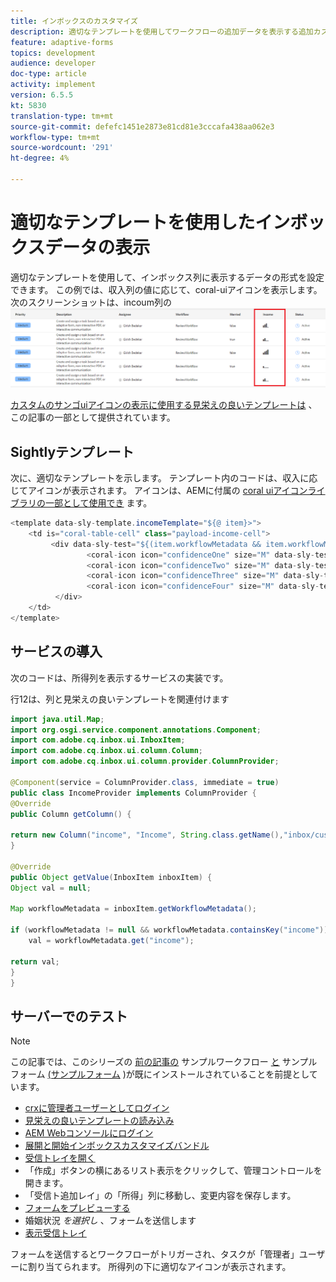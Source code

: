 ```yaml
---
title: インボックスのカスタマイズ
description: 適切なテンプレートを使用してワークフローの追加データを表示する追加カスタム列
feature: adaptive-forms
topics: development
audience: developer
doc-type: article
activity: implement
version: 6.5.5
kt: 5830
translation-type: tm+mt
source-git-commit: defefc1451e2873e81cd81e3cccafa438aa062e3
workflow-type: tm+mt
source-wordcount: '291'
ht-degree: 4%

---
```


# 適切なテンプレートを使用したインボックスデータの表示

適切なテンプレートを使用して、インボックス列に表示するデータの形式を設定できます。 この例では、収入列の値に応じて、coral-uiアイコンを表示します。 次のスクリーンショットは、incoum列の![income-iconsのアイコンの使用を示しています](assets/income-column.PNG)

[カスタムのサンゴuiアイコンの表示に使用する見栄えの良いテンプレートは](assets/sightly-template.zip) 、この記事の一部として提供されています。

## Sightlyテンプレート

次に、適切なテンプレートを示します。 テンプレート内のコードは、収入に応じてアイコンが表示されます。 アイコンは、AEMに付属の [coral uiアイコンライブラリの一部として使用でき](https://helpx.adobe.com/experience-manager/6-3/sites/developing/using/reference-materials/coral-ui/coralui3/Coral.Icon.html#availableIcons) ます。

```java
<template data-sly-template.incomeTemplate="${@ item}>">
    <td is="coral-table-cell" class="payload-income-cell">
         <div data-sly-test="${(item.workflowMetadata && item.workflowMetadata.income)}" data-sly-set.income ="${item.workflowMetadata.income}">
                 <coral-icon icon="confidenceOne" size="M" data-sly-test="${income >=0 && income <10000}"></coral-icon>
                 <coral-icon icon="confidenceTwo" size="M" data-sly-test="${income >=10000 && income <100000}"></coral-icon>
                 <coral-icon icon="confidenceThree" size="M" data-sly-test="${income >=100000 && income <500000}"></coral-icon>
                 <coral-icon icon="confidenceFour" size="M" data-sly-test="${income >=500000}"></coral-icon>
          </div>
    </td>
</template>
```

## サービスの導入

次のコードは、所得列を表示するサービスの実装です。

行12は、列と見栄えの良いテンプレートを関連付けます

```java
import java.util.Map;
import org.osgi.service.component.annotations.Component;
import com.adobe.cq.inbox.ui.InboxItem;
import com.adobe.cq.inbox.ui.column.Column;
import com.adobe.cq.inbox.ui.column.provider.ColumnProvider;

@Component(service = ColumnProvider.class, immediate = true)
public class IncomeProvider implements ColumnProvider {
@Override
public Column getColumn() {

return new Column("income", "Income", String.class.getName(),"inbox/customization/column-templates.html", "incomeTemplate");
}

@Override
public Object getValue(InboxItem inboxItem) {
Object val = null;

Map workflowMetadata = inboxItem.getWorkflowMetadata();

if (workflowMetadata != null && workflowMetadata.containsKey("income"))
    val = workflowMetadata.get("income");

return val;
}
}
```

## サーバーでのテスト

>[!NOTE]
>
>この記事では、このシリーズの [前の記事の](assets/review-workflow.zip) サンプルワークフロー [と](assets/snap-form.zip) サンプルフォーム [(サンプルフォーム](https://docs.adobe.com/content/help/en/experience-manager-learn/forms/inbox-customization/add-married-column.md) )が既にインストールされていることを前提としています。

* [crxに管理者ユーザーとしてログイン](http://localhost:4502/crx/de/index.jsp)
* [見栄えの良いテンプレートの読み込み](assets/sightly-template.zip)
* [AEM Webコンソールにログイン](http://localhost:4502/system/console/bundles)
* [展開と開始インボックスカスタマイズバンドル](assets/income-column-customization.jar)
* [受信トレイを開く](http://localhost:4502/aem/inbox)
* 「作成」ボタンの横にあるリスト表示をクリックして、管理コントロールを開きます。
* 「受信ト追加レイ」の「所得」列に移動し、変更内容を保存します。
* [フォームをプレビューする](http://localhost:4502/content/dam/formsanddocuments/snapform/jcr:content?wcmmode=disabled)
* 婚姻状況 _を選択し_ 、フォームを送信します
* [表示受信トレイ](http://localhost:4502/aem/inbox)

フォームを送信するとワークフローがトリガーされ、タスクが「管理者」ユーザーに割り当てられます。 所得列の下に適切なアイコンが表示されます。
